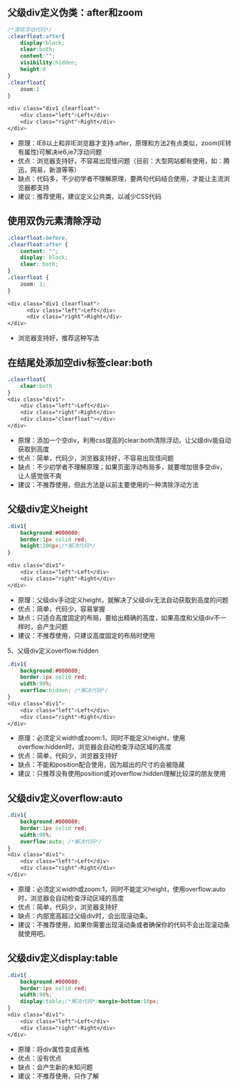 ## 父级div定义伪类：after和zoom
```css
/*清除浮动代码*/
.clearfloat:after{
    display:block;
    clear:both;
    content:"";
    visibility:hidden;
    height:0
}
.clearfloat{
    zoom:1
}

<div class="div1 clearfloat">
    <div class="left">Left</div>
    <div class="right">Right</div>
</div>
```
* 原理：IE8以上和非IE浏览器才支持:after，原理和方法2有点类似，zoom(IE转有属性)可解决ie6,ie7浮动问题
* 优点：浏览器支持好，不容易出现怪问题（目前：大型网站都有使用，如：腾迅，网易，新浪等等）
* 缺点：代码多，不少初学者不理解原理，要两句代码结合使用，才能让主流浏览器都支持
* 建议：推荐使用，建议定义公共类，以减少CSS代码

## 使用双伪元素清除浮动
```css
.clearfloat:before,
.clearfloat:after {
    content: "";
    display: block;
    clear: both;
}
.clearfloat {
    zoom: 1;
}

<div class="div1 clearfloat">
      <div class="left">Left</div>
      <div class="right">Right</div>
</div>
```
* 浏览器支持好，推荐这种写法

## 在结尾处添加空div标签clear:both
```css
.clearfloat{
    clear:both
}
<div class="div1">
    <div class="left">Left</div>
    <div class="right">Right</div>
    <div class="clearfloat"></div>
</div>
```
* 原理：添加一个空div，利用css提高的clear:both清除浮动，让父级div能自动获取到高度
* 优点：简单，代码少，浏览器支持好，不容易出现怪问题
* 缺点：不少初学者不理解原理；如果页面浮动布局多，就要增加很多空div，让人感觉很不爽
* 建议：不推荐使用，但此方法是以前主要使用的一种清除浮动方法

## 父级div定义height
```css
.div1{
    background:#000080;
    border:1px solid red;  
    height:200px;/*解决代码*/
}

<div class="div1">
    <div class="left">Left</div>
    <div class="right">Right</div>
</div>
```
* 原理：父级div手动定义height，就解决了父级div无法自动获取到高度的问题
* 优点：简单，代码少，容易掌握
* 缺点：只适合高度固定的布局，要给出精确的高度，如果高度和父级div不一样时，会产生问题
* 建议：不推荐使用，只建议高度固定的布局时使用

5、父级div定义overflow:hidden

```css
.div1{
    background:#000080;
    border:1px solid red;
    width:98%;
    overflow:hidden; /*解决代码*/
}
<div class="div1">
    <div class="left">Left</div>
    <div class="right">Right</div>
</div>
```
* 原理：必须定义width或zoom:1，同时不能定义height，使用overflow:hidden时，浏览器会自动检查浮动区域的高度
* 优点：简单，代码少，浏览器支持好
* 缺点：不能和position配合使用，因为超出的尺寸的会被隐藏
* 建议：只推荐没有使用position或对overflow:hidden理解比较深的朋友使用

## 父级div定义overflow:auto
```css
.div1{
    background:#000080;
    border:1px solid red;
    width:98%;
    overflow:auto; /*解决代码*/
}
<div class="div1">
    <div class="left">Left</div>
    <div class="right">Right</div>
</div>
```
* 原理：必须定义width或zoom:1，同时不能定义height，使用overflow:auto时，浏览器会自动检查浮动区域的高度
* 优点：简单，代码少，浏览器支持好
* 缺点：内部宽高超过父级div时，会出现滚动条。
* 建议：不推荐使用，如果你需要出现滚动条或者确保你的代码不会出现滚动条就使用吧。

## 父级div定义display:table
```css
.div1{
    background:#000080;
    border:1px solid red;
    width:98%;
    display:table;/*解决代码*/margin-bottom:10px;
}
<div class="div1">
    <div class="left">Left</div>
    <div class="right">Right</div>
</div>
```
* 原理：将div属性变成表格
* 优点：没有优点
* 缺点：会产生新的未知问题
* 建议：不推荐使用，只作了解